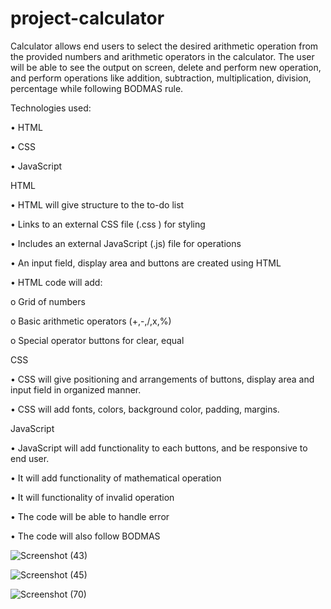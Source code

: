 # project-calculator

Calculator allows end users to select the desired arithmetic operation from the provided numbers and arithmetic operators in the calculator. The user will be able to see the output on screen, delete and perform new operation, and perform operations like addition, subtraction, multiplication, division, percentage while following BODMAS rule.

Technologies used:

•	HTML

•	CSS

•	JavaScript

HTML

•	HTML will give structure to the to-do list

•	Links to an external CSS file (.css ) for styling

•	Includes an external JavaScript (.js) file for operations

•	An input field, display area and buttons are created using HTML

•	HTML code will add:

o	Grid of numbers

o	Basic arithmetic operators (+,-,/,x,%)

o	Special operator buttons for clear, equal

CSS

•	CSS will give positioning and arrangements of buttons, display area and input field in organized manner.

•	CSS will add fonts, colors, background color, padding, margins.

JavaScript

•	JavaScript will add functionality to each buttons, and be responsive to end user.

•	It will add functionality of mathematical operation

•	It will functionality of invalid operation

•	The code will be able to handle error

•	The code will also follow BODMAS

![Screenshot (43)](https://github.com/user-attachments/assets/840eeec6-3f5b-4221-936f-db7d20cda3e3)

![Screenshot (45)](https://github.com/user-attachments/assets/cf367ccc-3b1d-4dc0-b9aa-cedb489ab565)

![Screenshot (70)](https://github.com/user-attachments/assets/77df7e83-31de-4365-a313-419cf061d793)


